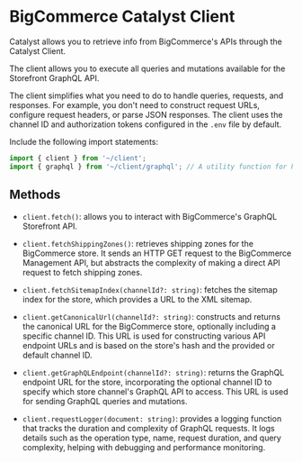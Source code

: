 # BigCommerce Catalyst Client

Catalyst allows you to retrieve info from BigCommerce's APIs through the Catalyst Client.

The client allows you to execute all queries and mutations available for the Storefront GraphQL API.

The client simplifies what you need to do to handle queries, requests, and responses. For example, you don't need to construct request URLs, configure request headers, or parse JSON responses. The client uses the channel ID and authorization tokens configured in the `.env` file by default.

Include the following import statements:

```ts
import { client } from '~/client';
import { graphql } from '~/client/graphql'; // A utility function for handling GraphQL queries
```

## Methods

- `client.fetch()`: allows you to interact with BigCommerce's GraphQL Storefront API.

- `client.fetchShippingZones()`: retrieves shipping zones for the BigCommerce store. It sends an HTTP GET request to the BigCommerce Management API, but abstracts the complexity of making a direct API request to fetch shipping zones.

- `client.fetchSitemapIndex(channelId?: string)`: fetches the sitemap index for the store, which provides a URL to the XML sitemap.

- `client.getCanonicalUrl(channelId?: string)`: constructs and returns the canonical URL for the BigCommerce store, optionally including a specific channel ID. This URL is used for constructing various API endpoint URLs and is based on the store's hash and the provided or default channel ID.

- `client.getGraphQLEndpoint(channelId?: string)`: returns the GraphQL endpoint URL for the store, incorporating the optional channel ID to specify which store channel's GraphQL API to access. This URL is used for sending GraphQL queries and mutations.

- `client.requestLogger(document: string)`: provides a logging function that tracks the duration and complexity of GraphQL requests. It logs details such as the operation type, name, request duration, and query complexity, helping with debugging and performance monitoring.
